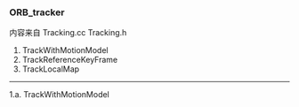 <!--
 * @Author: Liu Weilong
 * @Date: 2021-01-28 11:14:38
 * @LastEditors: Liu Weilong 
 * @LastEditTime: 2021-01-28 11:17:08
 * @FilePath: /3rd-test-learning/31. orb_slam_related/doc/ORB_tracker.md
 * @Description: 
-->

### ORB_tracker 
内容来自 Tracking.cc Tracking.h 
1. TrackWithMotionModel
2. TrackReferenceKeyFrame
3. TrackLocalMap

-----
1.a. TrackWithMotionModel